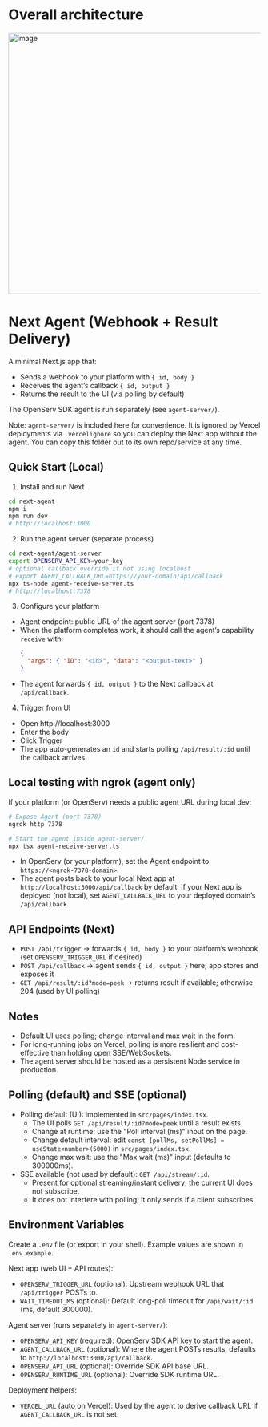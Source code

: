 # Overall architecture
<img width="660" height="521" alt="image" src="https://github.com/user-attachments/assets/062f2107-373a-4366-9634-10cb3db5fd96" />


# Next Agent (Webhook + Result Delivery)

A minimal Next.js app that:
- Sends a webhook to your platform with `{ id, body }`
- Receives the agent’s callback `{ id, output }`
- Returns the result to the UI (via polling by default)

The OpenServ SDK agent is run separately (see `agent-server/`).

Note: `agent-server/` is included here for convenience. It is ignored by Vercel deployments via `.vercelignore` so you can deploy the Next app without the agent. You can copy this folder out to its own repo/service at any time.

## Quick Start (Local)

1) Install and run Next
```bash
cd next-agent
npm i
npm run dev
# http://localhost:3000
```

2) Run the agent server (separate process)
```bash
cd next-agent/agent-server
export OPENSERV_API_KEY=your_key
# optional callback override if not using localhost
# export AGENT_CALLBACK_URL=https://your-domain/api/callback
npx ts-node agent-receive-server.ts
# http://localhost:7378
```

3) Configure your platform
- Agent endpoint: public URL of the agent server (port 7378)
- When the platform completes work, it should call the agent’s capability `receive` with:
  ```json
  {
    "args": { "ID": "<id>", "data": "<output-text>" }
  }
  ```
- The agent forwards `{ id, output }` to the Next callback at `/api/callback`.

4) Trigger from UI
- Open http://localhost:3000
- Enter the body
- Click Trigger
- The app auto-generates an `id` and starts polling `/api/result/:id` until the callback arrives
  

## Local testing with ngrok (agent only)

If your platform (or OpenServ) needs a public agent URL during local dev:

```bash
# Expose Agent (port 7378)
ngrok http 7378

# Start the agent inside agent-server/
npx tsx agent-receive-server.ts
```

- In OpenServ (or your platform), set the Agent endpoint to: `https://<ngrok-7378-domain>`.
- The agent posts back to your local Next app at `http://localhost:3000/api/callback` by default. If your Next app is deployed (not local), set `AGENT_CALLBACK_URL` to your deployed domain’s `/api/callback`.


## API Endpoints (Next)
- `POST /api/trigger` → forwards `{ id, body }` to your platform’s webhook (set `OPENSERV_TRIGGER_URL` if desired)
- `POST /api/callback` → agent sends `{ id, output }` here; app stores and exposes it
- `GET /api/result/:id?mode=peek` → returns result if available; otherwise 204 (used by UI polling)

## Notes
- Default UI uses polling; change interval and max wait in the form.
- For long-running jobs on Vercel, polling is more resilient and cost-effective than holding open SSE/WebSockets.
- The agent server should be hosted as a persistent Node service in production.

## Polling (default) and SSE (optional)

- Polling default (UI): implemented in `src/pages/index.tsx`.
  - The UI polls `GET /api/result/:id?mode=peek` until a result exists.
  - Change at runtime: use the "Poll interval (ms)" input on the page.
  - Change default interval: edit `const [pollMs, setPollMs] = useState<number>(5000)` in `src/pages/index.tsx`.
  - Change max wait: use the "Max wait (ms)" input (defaults to 300000ms).
- SSE available (not used by default): `GET /api/stream/:id`.
  - Present for optional streaming/instant delivery; the current UI does not subscribe.
  - It does not interfere with polling; it only sends if a client subscribes.

## Environment Variables

Create a `.env` file (or export in your shell). Example values are shown in `.env.example`.

Next app (web UI + API routes):
- `OPENSERV_TRIGGER_URL` (optional): Upstream webhook URL that `/api/trigger` POSTs to.
- `WAIT_TIMEOUT_MS` (optional): Default long-poll timeout for `/api/wait/:id` (ms, default 300000).

Agent server (runs separately in `agent-server/`):
- `OPENSERV_API_KEY` (required): OpenServ SDK API key to start the agent.
- `AGENT_CALLBACK_URL` (optional): Where the agent POSTs results, defaults to `http://localhost:3000/api/callback`.
- `OPENSERV_API_URL` (optional): Override SDK API base URL.
- `OPENSERV_RUNTIME_URL` (optional): Override SDK runtime URL.

Deployment helpers:
- `VERCEL_URL` (auto on Vercel): Used by the agent to derive callback URL if `AGENT_CALLBACK_URL` is not set.
